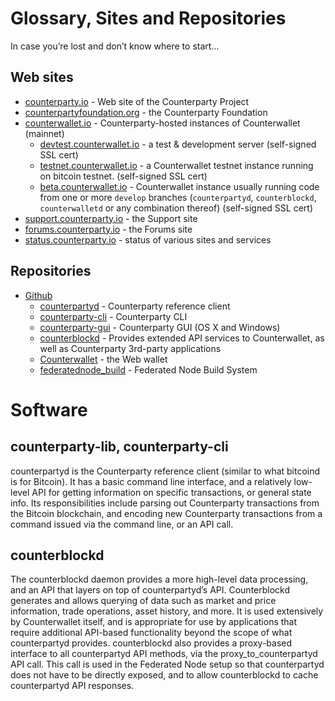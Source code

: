 Glossary, Sites and Repositories
================================

In case you’re lost and don’t know where to start…

Web sites
---------

-   [counterparty.io][] - Web site of the Counterparty Project
-   [counterpartyfoundation.org][] - the Counterparty Foundation
-   [counterwallet.io][] - Counterparty-hosted instances of
    Counterwallet (mainnet)
    -   [devtest.counterwallet.io][] - a test & development server
        (self-signed SSL cert)
    -   [testnet.counterwallet.io][] - a Counterwallet testnet instance
        running on bitcoin testnet. (self-signed SSL cert)
    -   [beta.counterwallet.io][] - Counterwallet instance usually
        running code from one or more `develop` branches
        (`counterpartyd`, `counterblockd`, `counterwalletd` or any
        combination thereof) (self-signed SSL cert)
-   [support.counterparty.io][] - the Support site
-   [forums.counterparty.io][] - the Forums site
-   [status.counterparty.io][] - status of various sites and services

Repositories
------------

-   [Github][]
    -   [counterpartyd][] - Counterparty reference client
    -   [counterparty-cli][] - Counterparty CLI
    -   [counterparty-gui][] - Counterparty GUI (OS X and Windows)
    -   [counterblockd][] - Provides extended API services to
        Counterwallet, as well as Counterparty 3rd-party applications
    -   [Counterwallet][] - the Web wallet
    -   [federatednode_build](https://github.com/CounterpartyXCP/federatednode_build) - Federated Node Build System

  [counterparty.io]: http://counterparty.io
  [counterpartyfoundation.org]: http://counterpartyfoundation.org
  [counterwallet.io]: https://counterwallet.io
  [devtest.counterwallet.io]: https://devtest.counterwallet.io
  [testnet.counterwallet.io]: https://testnet.counterwallet.io
  [beta.counterwallet.io]: https://beta.counterwallet.io
  [support.counterparty.io]: http://support.counterparty.io
  [forums.counterparty.io]: http://forums.counterparty.io
  [status.counterparty.io]: http://status.counterparty.io
  [Github]: https://github.com/CounterpartyXCP
  [counterpartyd]: https://github.com/CounterpartyXCP/counterpartyd
  [counterparty-cli]: https://github.com/CounterpartyXCP/counterparty-cli
  [counterparty-gui]: https://github.com/CounterpartyXCP/counterparty-gui
  [counterblockd]: https://github.com/CounterpartyXCP/counterblockd
  [Counterwallet]: https://github.com/CounterpartyXCP/counterwallet


Software
========

counterparty-lib, counterparty-cli
----------------------------------

counterpartyd is the Counterparty reference client (similar to what
bitcoind is for Bitcoin). It has a basic command line interface, and a
relatively low-level API for getting information on specific
transactions, or general state info. Its responsibilities include
parsing out Counterparty transactions from the Bitcoin blockchain, and
encoding new Counterparty transactions from a command issued via the
command line, or an API call.

counterblockd
-------------

The counterblockd daemon provides a more high-level data processing, and
an API that layers on top of counterpartyd’s API. Counterblockd
generates and allows querying of data such as market and price
information, trade operations, asset history, and more. It is used
extensively by Counterwallet itself, and is appropriate for use by
applications that require additional API-based functionality beyond the
scope of what counterpartyd provides. counterblockd also provides a
proxy-based interface to all counterpartyd API methods, via the
proxy\_to\_counterpartyd API call. This call is used in the Federated
Node setup so that counterpartyd does not have to be directly exposed,
and to allow counterblockd to cache counterpartyd API responses.
